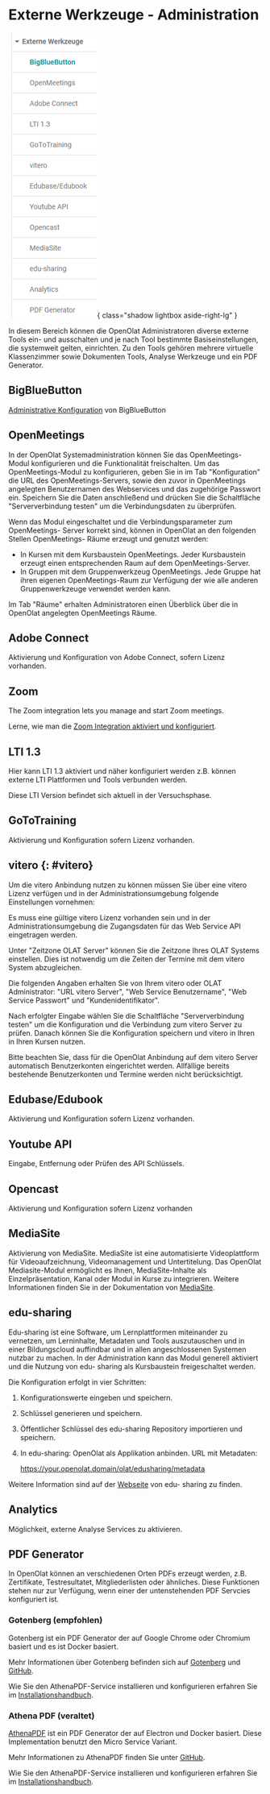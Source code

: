 # Externe Werkzeuge - Administration

![](assets/externe_Werkzeuge_16.png){ class="shadow lightbox aside-right-lg" }

In diesem Bereich können die OpenOlat Administratoren diverse externe Tools
ein- und ausschalten und je nach Tool bestimmte Basiseinstellungen, die
systemweit gelten, einrichten. Zu den Tools gehören mehrere virtuelle
Klassenzimmer sowie Dokumenten Tools, Analyse Werkzeuge und ein PDF Generator.

## BigBlueButton

[Administrative Konfiguration](BigBlueButton_module.de.md) von BigBlueButton

## OpenMeetings

In der OpenOlat Systemadministration können Sie das OpenMeetings-Modul
konfigurieren und die Funktionalität freischalten. Um das OpenMeetings-Modul
zu konfigurieren, geben Sie in im Tab "Konfiguration" die URL des
OpenMeetings-Servers, sowie den zuvor in OpenMeetings angelegten Benutzernamen
des Webservices und das zugehörige Passwort ein.  Speichern Sie die Daten
anschließend und drücken Sie die Schaltfläche "Serververbindung testen" um die
Verbindungsdaten zu überprüfen.

Wenn das Modul eingeschaltet und die Verbindungsparameter zum OpenMeetings-
Server korrekt sind, können in OpenOlat an den folgenden Stellen OpenMeetings-
Räume erzeugt und genutzt werden:

  * In Kursen mit dem Kursbaustein OpenMeetings. Jeder Kursbaustein erzeugt einen entsprechenden Raum auf dem OpenMeetings-Server.
  * In Gruppen mit dem Gruppenwerkzeug OpenMeetings. Jede Gruppe hat ihren eigenen OpenMeetings-Raum zur Verfügung der wie alle anderen Gruppenwerkzeuge verwendet werden kann.

Im Tab "Räume" erhalten Administratoren einen Überblick über die in OpenOlat
angelegten OpenMeetings Räume.

## Adobe Connect

Aktivierung und Konfiguration von Adobe Connect, sofern Lizenz vorhanden.

## Zoom

The Zoom integration lets you manage and start Zoom meetings.

Lerne, wie man die [Zoom Integration aktiviert und konfiguriert](Zoom.de.md). 

## LTI 1.3

Hier kann LTI 1.3 aktiviert und näher konfiguriert werden z.B. können externe
LTI Plattformen und Tools verbunden werden.

Diese LTI Version befindet sich aktuell in der Versuchsphase.

## GoToTraining

Aktivierung und Konfiguration sofern Lizenz vorhanden.

## vitero {: #vitero}

Um die vitero Anbindung nutzen zu können müssen Sie über eine vitero Lizenz
verfügen und in der Administrationsumgebung folgende Einstellungen vornehmen:

Es muss eine gültige vitero Lizenz vorhanden sein und in der
Administrationsumgebung die Zugangsdaten für das Web Service API eingetragen
werden.

Unter "Zeitzone OLAT Server" können Sie die Zeitzone Ihres OLAT Systems
einstellen. Dies ist notwendig um die Zeiten der Termine mit dem vitero System
abzugleichen.

Die folgenden Angaben erhalten Sie von Ihrem vitero oder OLAT Administrator:
"URL vitero Server", "Web Service Benutzername", "Web Service Passwort" und
"Kundenidentifikator".

Nach erfolgter Eingabe wählen Sie die Schaltfläche "Serververbindung testen"
um die Konfiguration und die Verbindung zum vitero Server zu prüfen. Danach
können Sie die Konfiguration speichern und vitero in Ihren in Ihren Kursen
nutzen.

Bitte beachten Sie, dass für die OpenOlat Anbindung auf dem vitero Server
automatisch Benutzerkonten eingerichtet werden. Allfällige bereits bestehende
Benutzerkonten und Termine werden nicht berücksichtigt.

## Edubase/Edubook

Aktivierung und Konfiguration sofern Lizenz vorhanden.

## Youtube API

Eingabe, Entfernung oder Prüfen des API Schlüssels.

## Opencast

Aktivierung und Konfiguration sofern Lizenz vorhanden

## MediaSite

Aktivierung von MediaSite. MediaSite ist eine automatisierte Videoplattform
für Videoaufzeichnung, Videomanagement und Untertitelung. Das OpenOlat
Mediasite-Modul ermöglicht es Ihnen, MediaSite-Inhalte als Einzelpräsentation,
Kanal oder Modul in Kurse zu integrieren. Weitere Informationen finden Sie in
der Dokumentation von [MediaSite](https://mediasite.com/).

## edu-sharing

Edu-sharing ist eine Software, um Lernplattformen miteinander zu vernetzen, um
Lerninhalte, Metadaten und Tools auszutauschen und in einer Bildungscloud
auffindbar und in allen angeschlossenen Systemen nutzbar zu machen. In der
Administration kann das Modul generell aktiviert und die Nutzung von edu-
sharing als Kursbaustein freigeschaltet werden.

Die Konfiguration erfolgt in vier Schritten:  
1. Konfigurationswerte eingeben und speichern.  
2. Schlüssel generieren und speichern.  
3. Öffentlicher Schlüssel des edu-sharing Repository importieren und
speichern.  
4. In edu-sharing: OpenOlat als Applikation anbinden. URL mit Metadaten:  

	https://your.openolat.domain/olat/edusharing/metadata

Weitere Information sind auf der [Webseite](https://edu-sharing.com/) von edu-
sharing zu finden.

## Analytics

Möglichkeit, externe Analyse Services zu aktivieren.

## PDF Generator

In OpenOlat können an verschiedenen Orten PDFs erzeugt werden, z.B. Zertifikate, Testresultatet, Mitgliederlisten oder ähnliches. 
Diese Funktionen stehen nur zur Verfügung, wenn einer der untenstehenden PDF Servcies konfiguriert ist. 

### Gotenberg (empfohlen)

Gotenberg ist ein PDF Generator der auf Google Chrome oder Chromium basiert und es ist Docker basiert.

Mehr Informationen über Gotenberg befinden sich auf [Gotenberg](https://gotenberg.dev/docs/about) und [GitHub](https://github.com/gotenberg/gotenberg).

Wie Sie den AthenaPDF-Service installieren und konfigurieren erfahren Sie im [Installationshandbuch](../installation/gotenbergPdf.md).

### Athena PDF (veraltet)

[AthenaPDF](https://www.athenapdf.com) ist ein
PDF Generator der auf Electron und Docker basiert. Diese Implementation
benutzt den Micro Service Variant. 

Mehr Informationen zu AthenaPDF finden Sie unter
[GitHub](https://github.com/arachnys/athenapdf/tree/master/weaver).

Wie Sie den AthenaPDF-Service installieren und konfigurieren erfahren Sie im [Installationshandbuch](../installation/athenaPdf.md). 

  

